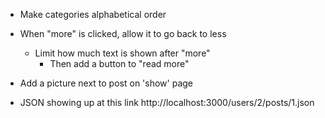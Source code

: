 - Make categories alphabetical order

- When "more" is clicked, allow it to go back to less
  - Limit how much text is shown after "more"
    - Then add a button to "read more"

- Add a picture next to post on 'show' page

- JSON showing up at this link http://localhost:3000/users/2/posts/1.json



















